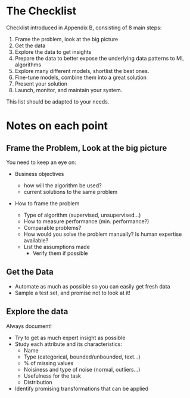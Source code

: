 # The Checklist
Checklist introduced in Appendix B, consisting of 8 main steps:

1. Frame the problem, look at the big picture
2. Get the data
3. Explore the data to get insights
4. Prepare the data to better expose the underlying data patterns to ML algorithms
5. Explore many different models, shortlist the best ones.
6. Fine-tune models, combine them into a great solution
7. Present your solution
8. Launch, monitor, and maintain your system.

This list should be adapted to your needs.

# Notes on each point

## Frame the Problem, Look at the big picture
You need to keep an eye on:

- Business objectives
  - how will the algorithm be used?
  - current solutions to the same problem

- How to frame the problem
  - Type of algorithm (supervised, unsupervised...)
  - How to measure performance (min. performance?)
  - Comparable problems?
  - How would you solve the problem manually? Is human expertise available?
  - List the assumptions made
    - Verify them if possible

## Get the Data

- Automate as much as possible so you can easily get fresh data
- Sample a test set, and promise not to look at it!

## Explore the data
Always document!

- Try to get as much expert insight as possible
- Study each attribute and its characteristics:
  - Name
  - Type (categorical, bounded/unbounded, text...)
  - % of missing values
  - Noisiness and type of noise (normal, outliers...)
  - Usefulness for the task
  - Distribution
- Identify promising transformations that can be applied
